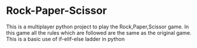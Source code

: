 # Rock-Paper-Scissor
This is a multiplayer python project to play the Rock,Paper,Scissor game.
In this game all the rules which are  followed are the same as the original game.
This is a basic use of if-elif-else ladder in python
